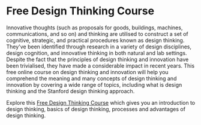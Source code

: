 # Free Design Thinking Course

Innovative thoughts (such as proposals for goods, buildings, machines, communications, and so on) and thinking are utilised to construct a set of cognitive, strategic, and practical procedures known as design thinking. They've been identified through research in a variety of design disciplines, design cognition, and innovative thinking in both natural and lab settings. Despite the fact that the principles of design thinking and innovation have been trivialised, they have made a considerable impact in recent years. This free online course on design thinking and innovation will help you comprehend the meaning and many concepts of design thinking and innovation by covering a wide range of topics, including what is design thinking and the Stanford design thinking approach.

Explore this [Free Design Thinking Course](https://www.mygreatlearning.com/academy/learn-for-free/courses/design-thinking) which gives you an introduction to design thinking, basics of design thinking, processes and advantages of design thinking.

